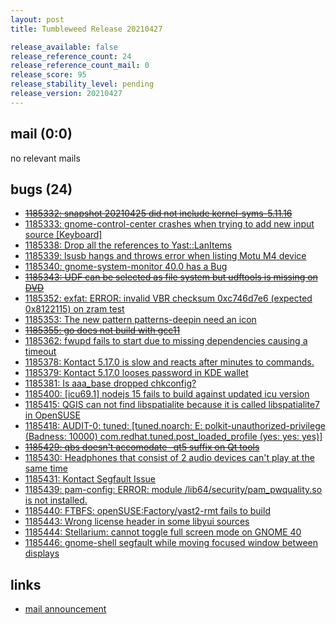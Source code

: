 ```yaml
---
layout: post
title: Tumbleweed Release 20210427

release_available: false
release_reference_count: 24
release_reference_count_mail: 0
release_score: 95
release_stability_level: pending
release_version: 20210427
---
```


## mail (0:0)

no relevant mails

## bugs (24)

<!--more-->

- ~~[1185332: snapshot 20210425 did not include kernel-syms-5.11.16](https://bugzilla.opensuse.org/show_bug.cgi?id=1185332)~~
- [1185333: gnome-control-center crashes when trying to add new input source \[Keyboard\]](https://bugzilla.opensuse.org/show_bug.cgi?id=1185333)
- [1185338: Drop all the references to Yast::LanItems](https://bugzilla.opensuse.org/show_bug.cgi?id=1185338)
- [1185339: lsusb hangs and throws error when listing Motu M4 device](https://bugzilla.opensuse.org/show_bug.cgi?id=1185339)
- [1185340: gnome-system-monitor 40.0 has a Bug](https://bugzilla.opensuse.org/show_bug.cgi?id=1185340)
- ~~[1185343: UDF can be selected as file system but udftools is missing on DVD](https://bugzilla.opensuse.org/show_bug.cgi?id=1185343)~~
- [1185352: exfat: ERROR: invalid VBR checksum 0xc746d7e6 (expected 0x8122115) on zram test](https://bugzilla.opensuse.org/show_bug.cgi?id=1185352)
- [1185353: The new pattern patterns-deepin need an icon](https://bugzilla.opensuse.org/show_bug.cgi?id=1185353)
- ~~[1185355: go does not build with gcc11](https://bugzilla.opensuse.org/show_bug.cgi?id=1185355)~~
- [1185362: fwupd fails to start due to missing dependencies causing a timeout](https://bugzilla.opensuse.org/show_bug.cgi?id=1185362)
- [1185378: Kontact 5.17.0 is slow and reacts after minutes to commands.](https://bugzilla.opensuse.org/show_bug.cgi?id=1185378)
- [1185379: Kontact 5.17.0 looses password in KDE wallet](https://bugzilla.opensuse.org/show_bug.cgi?id=1185379)
- [1185381: Is aaa_base dropped chkconfig?](https://bugzilla.opensuse.org/show_bug.cgi?id=1185381)
- [1185400: \[icu69.1\] nodejs 15 fails to build against updated icu version](https://bugzilla.opensuse.org/show_bug.cgi?id=1185400)
- [1185415: QGIS can not find libspatialite because it is called libspatialite7 in OpenSUSE](https://bugzilla.opensuse.org/show_bug.cgi?id=1185415)
- [1185418: AUDIT-0: tuned: \[tuned.noarch: E: polkit-unauthorized-privilege (Badness: 10000) com.redhat.tuned.post_loaded_profile (yes: yes: yes)\]](https://bugzilla.opensuse.org/show_bug.cgi?id=1185418)
- ~~[1185429: qbs doesn't accomodate -qt5 suffix on Qt tools](https://bugzilla.opensuse.org/show_bug.cgi?id=1185429)~~
- [1185430: Headphones that consist of 2 audio devices can't play at the same time](https://bugzilla.opensuse.org/show_bug.cgi?id=1185430)
- [1185431: Kontact Segfault Issue](https://bugzilla.opensuse.org/show_bug.cgi?id=1185431)
- [1185439: pam-config: ERROR: module /lib64/security/pam_pwquality.so is not installed.](https://bugzilla.opensuse.org/show_bug.cgi?id=1185439)
- [1185440: FTBFS: openSUSE:Factory/yast2-rmt fails to build](https://bugzilla.opensuse.org/show_bug.cgi?id=1185440)
- [1185443: Wrong license header in some libyui sources](https://bugzilla.opensuse.org/show_bug.cgi?id=1185443)
- [1185444: Stellarium: cannot toggle full screen mode on GNOME 40](https://bugzilla.opensuse.org/show_bug.cgi?id=1185444)
- [1185446: gnome-shell segfault while moving focused window between displays](https://bugzilla.opensuse.org/show_bug.cgi?id=1185446)



## links

- [mail announcement](https://github.com/boombatower/tumbleweed-review/issues/10)
